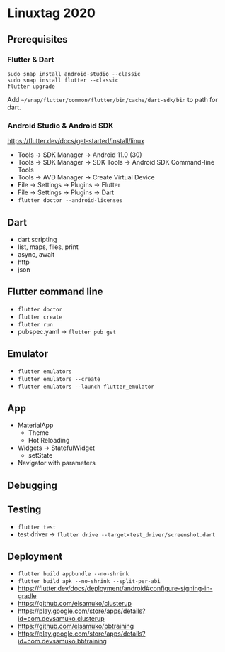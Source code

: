# Linuxtag 2020

## Prerequisites

### Flutter & Dart
    sudo snap install android-studio --classic
    sudo snap install flutter --classic
    flutter upgrade
Add `~/snap/flutter/common/flutter/bin/cache/dart-sdk/bin` to path for dart.

### Android Studio & Android SDK
https://flutter.dev/docs/get-started/install/linux
* Tools → SDK Manager → Android 11.0 (30)
* Tools → SDK Manager → SDK Tools → Android SDK Command-line Tools
* Tools → AVD Manager → Create Virtual Device
* File → Settings → Plugins → Flutter
* File → Settings → Plugins → Dart
* `flutter doctor --android-licenses`

## Dart
* dart scripting
* list, maps, files, print
* async, await
* http
* json

## Flutter command line
* `flutter doctor`
* `flutter create`
* `flutter run`
* pubspec.yaml → `flutter pub get`

## Emulator
* `flutter emulators`
* `flutter emulators --create`
* `flutter emulators --launch flutter_emulator`

## App
* MaterialApp
  * Theme
  * Hot Reloading
* Widgets → StatefulWidget
  * setState
* Navigator with parameters

## Debugging

## Testing
* `flutter test`
* test driver → `flutter drive --target=test_driver/screenshot.dart`

## Deployment
* `flutter build appbundle --no-shrink`
* `flutter build apk --no-shrink --split-per-abi`
* https://flutter.dev/docs/deployment/android#configure-signing-in-gradle
* https://github.com/elsamuko/clusterup
* https://play.google.com/store/apps/details?id=com.devsamuko.clusterup
* https://github.com/elsamuko/bbtraining
* https://play.google.com/store/apps/details?id=com.devsamuko.bbtraining

